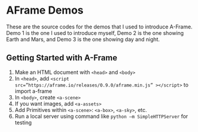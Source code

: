 # AFrame Demos

These are the source codes for the demos that I used to introduce A-Frame.
Demo 1 is the one I used to introduce myself, Demo 2 is the one showing Earth and Mars, and Demo 3 is the one showing day and night.

## Getting Started with A-Frame

1. Make an HTML document with `<head>` and `<body>`
2. In `<head>`, add 
  `<script src=”https://aframe.io/releases/0.9.0/aframe.min.js” ></script>`
   to import a-frame
3. In `<body>`, create `<a-scene>`
4. If you want images, add `<a-assets>`
5. Add Primitives within `<a-scene>`: `<a-box>`, `<a-sky>`, etc.
6. Run a local server using command like `python –m SimpleHTTPServer` for testing
